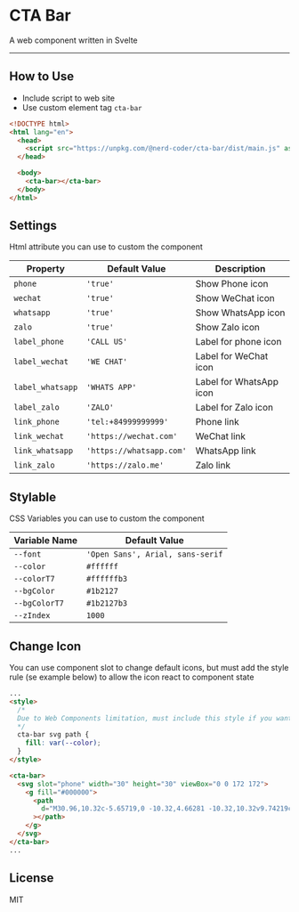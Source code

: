 # CTA Bar

A web component written in Svelte

---

## How to Use

- Include script to web site
- Use custom element tag `cta-bar`

```html
<!DOCTYPE html>
<html lang="en">
  <head>
    <script src="https://unpkg.com/@nerd-coder/cta-bar/dist/main.js" async></script>
  </head>

  <body>
    <cta-bar></cta-bar>
  </body>
</html>
```

## Settings

Html attribute you can use to custom the component

| Property         | Default Value            | Description             |
| ---------------- | ------------------------ | ----------------------- |
| `phone`          | `'true'`                 | Show Phone icon         |
| `wechat`         | `'true'`                 | Show WeChat icon        |
| `whatsapp`       | `'true'`                 | Show WhatsApp icon      |
| `zalo`           | `'true'`                 | Show Zalo icon          |
| `label_phone`    | `'CALL US'`              | Label for phone icon    |
| `label_wechat`   | `'WE CHAT'`              | Label for WeChat icon   |
| `label_whatsapp` | `'WHATS APP'`            | Label for WhatsApp icon |
| `label_zalo`     | `'ZALO'`                 | Label for Zalo icon     |
| `link_phone`     | `'tel:+84999999999'`     | Phone link              |
| `link_wechat`    | `'https://wechat.com'`   | WeChat link             |
| `link_whatsapp`  | `'https://whatsapp.com'` | WhatsApp link           |
| `link_zalo`      | `'https://zalo.me'`      | Zalo link               |

## Stylable

CSS Variables you can use to custom the component

| Variable Name | Default Value                    |
| ------------- | -------------------------------- |
| `--font`      | `'Open Sans', Arial, sans-serif` |
| `--color`     | `#ffffff`                        |
| `--colorT7`   | `#ffffffb3`                      |
| `--bgColor`   | `#1b2127`                        |
| `--bgColorT7` | `#1b2127b3`                      |
| `--zIndex`    | `1000`                           |

## Change Icon

You can use component slot to change default icons, but must add the style rule (se example below) to allow the icon react to component state

```html
...
<style>
  /* 
  Due to Web Components limitation, must include this style if you want to use custom svg icon
  */
  cta-bar svg path {
    fill: var(--color);
  }
</style>

<cta-bar>
  <svg slot="phone" width="30" height="30" viewBox="0 0 172 172">
    <g fill="#000000">
      <path
        d="M30.96,10.32c-5.65719,0 -10.32,4.66281 -10.32,10.32v9.74219c-0.06719,0.37625 -0.06719,0.7525 0,1.11531v105.52469c-0.06719,0.37625 -0.06719,0.7525 0,1.11531v13.2225c0,5.65719 4.66281,10.32 10.32,10.32h68.8c5.65719,0 10.32,-4.66281 10.32,-10.32v-13.18219c0.06719,-0.37625 0.06719,-0.7525 0,-1.11531v-105.52469c0.06719,-0.37625 0.06719,-0.7525 0,-1.11531v-9.7825c0,-5.65719 -4.66281,-10.32 -10.32,-10.32zM30.96,17.2h68.8c1.90813,0 3.44,1.53188 3.44,3.44v6.88h-75.68v-6.88c0,-1.90812 1.53188,-3.44 3.44,-3.44zM27.52,34.4h75.68v99.76h-75.68zM139.79031,42.52969l-4.87781,4.87781c10.06469,9.1375 16.4475,22.23906 16.4475,36.8725c0,13.74656 -5.61687,26.20313 -14.64687,35.23313l4.82406,4.82406c10.29313,-10.26625 16.70281,-24.4025 16.70281,-40.05719c0,-16.52812 -7.14875,-31.36312 -18.44969,-41.75031zM125.19719,57.12281l-4.90469,4.90469c6.35594,5.34813 10.4275,13.31656 10.4275,22.2525c0,8.0625 -3.3325,15.31875 -8.62687,20.61313l4.86437,4.86437c6.54406,-6.53062 10.6425,-15.52031 10.6425,-25.4775c0,-10.83062 -4.82406,-20.5325 -12.40281,-27.15719zM27.52,141.04h75.68v10.32c0,1.90813 -1.53187,3.44 -3.44,3.44h-68.8c-1.90812,0 -3.44,-1.53187 -3.44,-3.44zM55.04,144.48c-1.23625,-0.01344 -2.39187,0.63156 -3.02344,1.70656c-0.61813,1.075 -0.61813,2.39187 0,3.46687c0.63156,1.075 1.78719,1.72 3.02344,1.70656h20.64c1.23625,0.01344 2.39188,-0.63156 3.02344,-1.70656c0.61813,-1.075 0.61813,-2.39187 0,-3.46687c-0.63156,-1.075 -1.78719,-1.72 -3.02344,-1.70656z"
      ></path>
    </g>
  </svg>
</cta-bar>
...
```

## License

MIT
